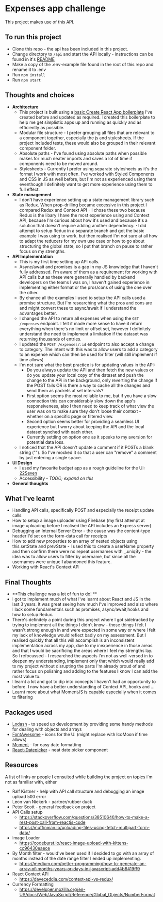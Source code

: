# Expenses app challenge

This project makes use of this [API](https://github.com/pleo-io/frontend-challenge/tree/master/api).

## To run this project

-   Clone this repo - the api has been included in this project.
-   Change directory to `/api` and start the API locally - instructions can be found in it's [README](https://github.com/MareliBasson/expenses-app-challenge/tree/master/api)
-   Make a copy of the .env-example file found in the root of this repo and rename it to .env
-   Run `npm install`
-   Run `npm start`

## Thoughts and choices

-   **Architecture**
    -   This project is built using a [basic Create React App boilerplate](https://github.com/MareliBasson/react-boilerplate-site) I've created before and updated as required. I created this boilerplate to help me get simplistic apps up and running as quickly and as efficiently as possible.
    -   Modular file structure - I prefer grouping all files that are relevant to a component together, especially the js and stylesheets. If the project included tests, these would also be grouped in their relevant component folder.
    -   Absolute paths - I've found using absolute paths when possible makes for much neater imports and saves a lot of time if components need to be moved around.
    -   Stylesheets - Currently I prefer using separate stylesheets as it's the format I work with most often. I've worked with Styled Components and CSS in JS as well before, but I'm not as experienced using them eventhough I definitely want to get more experience using them to full effect.
-   **State management**
    -   I don't have experience setting up a state management library such as Redux. When prop-drilling became excessive in this project I compared Redux and Context API - I chose these two because Redux is the libary I have the most experience using and Context API, because I'm curious about how it's used and because it's a solution that doesn't require adding another dependency.
        -I did attempt to setup Redux in a separate branch and got the basic example I was using to work, but then realised I'm not sure at all how to adapt the reducers for my own use case or how to go about structuring the global state, so I put that branch on pause to rather focus on my strengths.
-   **API Implementation**
    -   This is my first time setting up API calls.
    -   Async/await and promises is a gap in my JS knowledge that I haven't fully addressed. I'm aware of them as a requirement for working with API calls but as these were generally handled by backend developers on the teams I was on, I haven't gained experience in implementing either format or the pros/cons of using the one over the other.
    -   By chance all the examples I used to setup the API calls used a promise structure. But I'm researching what the pros and cons are and might convert these to async/await if I understand the advantages better.
    -   I changed the API to return all expenses when using the `GET /expenses` endpoint. I felt it made more sense to have it return everything when there's no limit or offset set, however I definitely understand the need to implement a limitation if the dataset was returning thousands of entries.
    -   I updated the `POST /expenses/:id` endpoint to also accept a change to category. The intent with this was to allow users to add a category to an expense which can then be used for filter (will still implement if time allows)
    -   I'm not sure what the best practice is for updating values in the API:
        -   Do you always update the API and then fetch the new values or do you update your local copy of the dataset and push the change to the API in the background, only reverting the change if the POST fails OR is there a way to cache all the changes and send them as packets at set intervals?
        -   First option seems the most reliable to me, but if you have a slow connection this can considerably slow down the app's responsiveness, also I then need to keep track of what view the user was on to make sure they don't loose their context - whether on a specific page or filtered view.
        -   Second option seems better for providing a seamless UI experience but I worry about keeping the API and the local dataset synched with each other.
        -   Currently settling on option one as it speaks to my aversion for potential data loss.
    -   I noticed that the API doesn't update a comment if it POSTs a blank string (""). So I've mocked it so that a user can "remove" a comment by just entering a single space.
-   **UI Design**
    -   I used my favourite budget app as a rough guideline for the UI: [22Seven](https://www.22seven.com/)
    -   Accessibility - _TODO; expand on this_
-   **General thoughts**

## What I've learnt

-   Handling API calls, specifically POST and especially the receipt update calls
-   How to setup a image uploader using Firebase (my first attempt at image uploading before I realised the API includes an Express server)
-   Debugging an Internal Server Error - the cause was the content-type header I'd set on the form-data call for receipts
-   How to add new properties to an array of nested objects using this.setState and prevState - I used this to create a userName property and then confirm there were no repeat usernames with \_.uniqBy - the idea was to allow users to filter by username, but since all the usernames were unique I abandoned this feature.
-   Working with React's Context API

## Final Thoughts

-   **This challenge was a lot of fun to do! **
-   I got to implement much of what I've learnt about React and JS in the last 3 years. It was great seeing how much I've improved and also where I lack some fundamentals such as promises, async/await,hooks and how to setup Redux.
-   There's definitely a point during this project where I got sidetracked by trying to implement all the things I didn't know - those things I felt I wasn't strong enough in and were expected in some way or where I felt my lack of knowledge would reflect badly on my assessment. But I realised quickly that all this will accomplish is an inconsistent implementation across my app, due to my inexperience in those areas and that I would be sacrificing the areas where I feel my strengths lay. So I refocussed - I researched the aspects I'm not as well-versed in to deepen my understanding, implement only that which would really add to my project without disrupting the parts I'm already proud of and rather focus on polishing and adding to the features I know I can add the most value to.
-   I learnt a lot and got to dip into concepts I haven't had an opportunity to before. I now have a better understanding of Context API, hooks and ...
-   Learnt more about what MomentJS is capable especially when it comes to filtering

## Packages used

-   [Lodash](https://www.npmjs.com/package/lodash) - to speed up development by providing some handy methods for dealing with objects and arrays
-   [FontAwesome](https://github.com/FortAwesome/react-fontawesome) - icons for the UI (might replace with IcoMoon if time allows)
-   [Moment](https://www.npmjs.com/package/react-moment#formatting) - for easy date formatting
-   [React-Datepicker](https://www.npmjs.com/package/react-datepicker) - neat date picker component

## Resources

A list of links or people I consulted while building the project on topics i'm not as familiar with, either

-   Ralf Kistner - help with API call structure and debugging an image upload 500 error
-   Leon van Niekerk - partner/rubber duck
-   Peter Scott - general feedback on project
-   API Calls setup
    -   https://stackoverflow.com/questions/38510640/how-to-make-a-rest-post-call-from-reactjs-code
    -   https://muffinman.io/uploading-files-using-fetch-multipart-form-data/
-   Image Loader
    -   https://codeburst.io/react-image-upload-with-kittens-cc96430eaece
-   By Month filter - would've been used if I decided to go with an array of months instead of the date range filter I ended up implementing.
    -   https://medium.com/better-programming/how-to-generate-an-array-of-months-years-or-days-in-javascript-add4b8419ff9
-   React Context API
    -   https://daveceddia.com/context-api-vs-redux/
-   Currency Formatting
    -   https://developer.mozilla.org/en-US/docs/Web/JavaScript/Reference/Global_Objects/NumberFormat

